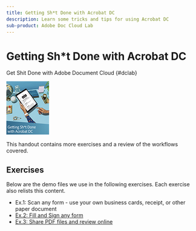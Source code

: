 ```yaml
---
title: Getting Sh*t Done with Acrobat DC
description: Learn some tricks and tips for using Acrobat DC
sub-product: Adobe Doc Cloud Lab
---
```


# Getting Sh*t Done with Acrobat DC

Get Shit Done with Adobe Document Cloud {#dclab}

[![image](assets/fullfirstpage.jpg)](assets/GSD_2019_Handout.pdf)

This handout contains more exercises and a review of the workflows covered.

## Exercises

Below are the demo files we use in the following exercises. Each exercise also relists this content.

* Ex.1: Scan any form - use your own business cards, receipt, or other paper document
* [Ex.2: Fill and Sign any form](assets/03_FillSignScan.zip)
* [Ex.3: Share PDF files and review online](assets/01_Review.zip)